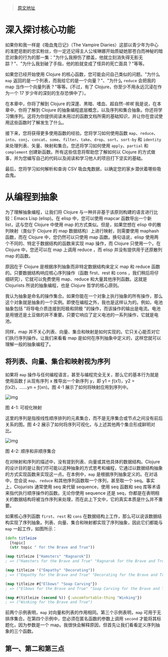 > [原文地址](https://www.braveclojure.com/core-functions-in-depth/)

# 深入探讨核心功能

如果你和我一样是《吸血鬼日记》（The Vampire Diaries）这部以青少年为中心的准肥皂剧的忠实粉丝，你一定还记得主人公埃琳娜开始质疑她那苍白而神秘的暗恋对象的行为的那一集："为什么我擦伤了膝盖，他就立刻消失得无影无踪？"、"为什么我划破了手指，他的脸就变成了怪异的死亡面具？"等等。

如果您已经开始使用 Clojure 的核心函数，您可能会问自己类似的问题。"为什么 `map` 返回的是一个列表，而我给它的是一个向量？"、"为什么 `reduce` 会把我的 map 当作一个向量列表？"等等。(不过，有了 Clojure，你至少不用永远沉浸在作为一个 17 岁少年的深刻的生存恐惧中了）。

在本章中，你将了解到 Clojure 的深邃、黑暗、嗜血、超自然-_咳咳_ 我是说，在本章中，你将了解到 Clojure 的抽象编程底层概念，以及序列和集合抽象。你还将学习懒序列。这将为你提供阅读未用过的函数文档所需的基础知识，并让你在尝试使用这些函数时了解发生了什么。

接下来，您将获得更多使用函数的经验。您将学习如何使用函数 `map`、`reduce`、`into`、`conj`、`concat`、`some`、`filter`、`take`、`drop`、`sort`、`sort-by` 和 `identity` 来处理列表、矢量、映射和集合。您还将学习如何使用 `apply`、`partial` 和 `complement` 创建新函数。所有这些信息将帮助您了解如何以 Clojure 的方式做事，并为您编写自己的代码以及阅读和学习他人的项目打下坚实的基础。

最后，您将学习如何解析和查询 CSV 吸血鬼数据，以确定您的家乡潜伏着哪些吸血鬼。

# 从编程到抽象

为了理解抽象编程，让我们将 Clojure 与一种并非基于该原则构建的语言进行比较：Emacs Lisp (elisp)。在 elisp 中，您可以使用 mapcar 函数导出一个新 list，这与您在 Clojure 中使用 map 的方式类似。但是，如果您想在 elisp 中的散列映射（类似于 Clojure 的 map 数据结构）上进行映射，则需要使用 maphash 函数，而在 Clojure 中，您仍然可以只使用 map 函数。换句话说，elisp 使用两个不同的、特定于数据结构的函数来实现 map 操作，而 Clojure 只使用一个。在 Clojure 中，您还可以在 map 上调用 reduce ，而 elisp 并没有提供用于还原散列 map 的函数。

原因在于 Clojure 是根据序列抽象而非特定数据结构来定义 map 和 reduce 函数的。只要数据结构响应核心序列操作（函数 first、rest 和 cons ，我们稍后将仔细研究），它就可以免费使用 map、reduce 和大量其他序列函数。这就是 Clojurists 所说的抽象编程，也是 Clojure 哲学的核心原则。

我认为抽象是命名的操作集合。如果你能在一个对象上执行抽象的所有操作，那么这个对象就是抽象的一个实例。即使在编程之外，我也是这样认为的。例如，电池抽象包括 "将导电介质连接到阳极和阴极 "的操作，而该操作的输出是电流。电池是用锂还是土豆做的并不重要。只要它响应了定义电池的一系列操作，它就是电池。

同样，map 并不关心列表、向量、集合和映射是如何实现的。它只关心能否对它们执行序列操作。让我们来看看 map 是如何在序列抽象中定义的，这样您就可以理解一般的抽象编程了。

## 将列表、向量、集合和映射视为序列

如果将 `map` 操作与任何编程语言，甚至与编程完全无关，那么它的基本行为就是使用函数 ƒ 从现有序列 x 推导出一个新序列 y，即 y1 = ƒ(x1)，y2 = ƒ(x2)，......yn = ƒ(xn)。图 4-1 展示了如何将映射应用到序列中。

![img](https://www.braveclojure.com/assets/images/cftbat/core-functions-in-depth/mapping.png)

图 4-1: 可视化映射

这里的序列是指按线性顺序排列的元素集合，而不是无序集合或节点之间没有前后关系的图。图 4-2 展示了如何将序列可视化，与上述其他两个集合形成鲜明对比。

![img](https://www.braveclojure.com/assets/images/cftbat/core-functions-in-depth/collections.png)

图 4-2: 顺序和非顺序集合

在对映射和序列的描述中，没有提到列表、向量或其他具体的数据结构。Clojure 的设计目的是让我们尽可能以这种抽象的方式思考和编程，它通过以数据结构抽象的方式实现函数来实现这一点。在本例中，`map` 是根据序列抽象定义的。在对话中，您会说 `map`、`reduce` 和其他序列函数取一个序列，甚至取一个 seq。事实上，Clojurists 通常使用 seq 来代替 sequence，使用 seq 函数和 seq 库等术语来指代执行顺序操作的函数。无论你使用 sequence 还是 seq，你都是在表明相关的数据结构将被当作序列来处理，而在此上下文中，它的真实本质是什么并不重要。

如果核心序列函数 `first`、`rest` 和 `cons` 在数据结构上工作，那么可以说该数据结构实现了序列抽象。列表、向量、集合和映射都实现了序列抽象，因此它们都能与 `map` 一起工作，如图所示：

```clj
(defn titleize
  [topic]
  (str topic " for the Brave and True"))

(map titleize ["Hamsters" "Ragnarok"])
; => ("Hamsters for the Brave and True" "Ragnarok for the Brave and True")

(map titleize '("Empathy" "Decorating"))
; => ("Empathy for the Brave and True" "Decorating for the Brave and True")

(map titleize #{"Elbows" "Soap Carving"})
; => ("Elbows for the Brave and True" "Soap Carving for the Brave and True")

(map #(titleize (second %)) {:uncomfortable-thing "Winking"})
; => ("Winking for the Brave and True")
```

前两个示例表明，`map` 对向量和列表的作用相同。第三个示例表明，`map` 可用于无排序集合。在第四个示例中，您必须在匿名函数的参数上调用 `second` 才能将其标题化，因为参数是一个 map。我很快会解释原因，但首先让我们看看定义序列抽象的三个函数。

## 第一、第二和第三点
